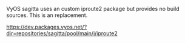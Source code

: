 VyOS sagitta uses an custom iproute2 package but provides no build sources.
This is an replacement.

https://dev.packages.vyos.net/?dir=repositories/sagitta/pool/main/i/iproute2
